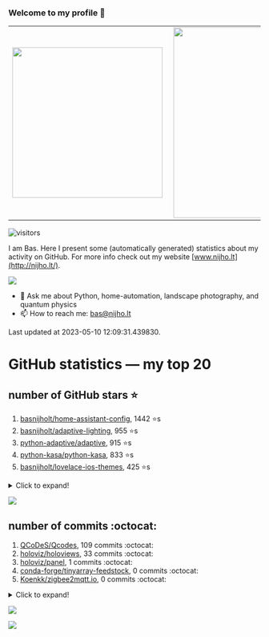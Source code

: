 ### Welcome to my profile 👋

<center>
  <table>
    <tr>
        <td><img width="300px" align="left" src="https://github-readme-stats.vercel.app/api/top-langs/?username=basnijholt&hide=TeX,Jupyter%20Notebook&layout=compact&theme=radical" /></td>
        <td><img align='right' src="https://github-readme-stats.vercel.app/api?username=basnijholt&show_icons=true&theme=radical" width="380"></td>
    </tr>
  </table>
</center>

![visitors](https://visitor-badge.glitch.me/badge?page_id=basnijholt.visitor-badge)

I am Bas. Here I present some (automatically generated) statistics about my activity on GitHub. For more info check out my website [www.nijho.lt](http://nijho.lt/).

![](https://www.nijho.lt/authors/admin/avatar_hu9e60e4b9bc120dfb6a666009f2878da6_182107_250x250_fill_q90_lanczos_center.jpg)

- 💬 Ask me about Python, home-automation, landscape photography, and quantum physics
- 📫 How to reach me: bas@nijho.lt

Last updated at 2023-05-10 12:09:31.439830.

# GitHub statistics — my top 20

## number of GitHub stars ⭐️

1. [basnijholt/home-assistant-config](https://github.com/basnijholt/home-assistant-config/), 1442 ⭐️s
2. [basnijholt/adaptive-lighting](https://github.com/basnijholt/adaptive-lighting/), 955 ⭐️s
3. [python-adaptive/adaptive](https://github.com/python-adaptive/adaptive/), 915 ⭐️s
4. [python-kasa/python-kasa](https://github.com/python-kasa/python-kasa/), 833 ⭐️s
5. [basnijholt/lovelace-ios-themes](https://github.com/basnijholt/lovelace-ios-themes/), 425 ⭐️s
<details><summary>Click to expand!</summary>

6. [basnijholt/lovelace-ios-dark-mode-theme](https://github.com/basnijholt/lovelace-ios-dark-mode-theme/), 410 ⭐️s
7. [basnijholt/miflora](https://github.com/basnijholt/miflora/), 360 ⭐️s
8. [topocm/topocm_content](https://github.com/topocm/topocm_content/), 238 ⭐️s
9. [basnijholt/home-assistant-streamdeck-yaml](https://github.com/basnijholt/home-assistant-streamdeck-yaml/), 106 ⭐️s
10. [basnijholt/home-assistant-macbook-touch-bar](https://github.com/basnijholt/home-assistant-macbook-touch-bar/), 92 ⭐️s
11. [kwant-project/kwant](https://github.com/kwant-project/kwant/), 72 ⭐️s
12. [basnijholt/markdown-code-runner](https://github.com/basnijholt/markdown-code-runner/), 51 ⭐️s
13. [basnijholt/home-assistant-streamdeck-yaml-addon](https://github.com/basnijholt/home-assistant-streamdeck-yaml-addon/), 41 ⭐️s
14. [basnijholt/aiokef](https://github.com/basnijholt/aiokef/), 28 ⭐️s
15. [basnijholt/thesis-cover](https://github.com/basnijholt/thesis-cover/), 25 ⭐️s
16. [basnijholt/instacron](https://github.com/basnijholt/instacron/), 19 ⭐️s
17. [basnijholt/adaptive-scheduler](https://github.com/basnijholt/adaptive-scheduler/), 15 ⭐️s
18. [basnijholt/addon-otmonitor](https://github.com/basnijholt/addon-otmonitor/), 13 ⭐️s
19. [kwant-project/kwant-tutorial-2016](https://github.com/kwant-project/kwant-tutorial-2016/), 13 ⭐️s
20. [basnijholt/thesis](https://github.com/basnijholt/thesis/), 11 ⭐️s

</details>

![](https://github.com/basnijholt/basnijholt/raw/main/stars_over_time.png)

## number of commits :octocat:

1. [QCoDeS/Qcodes](https://github.com/QCoDeS/Qcodes/), 109 commits :octocat:
2. [holoviz/holoviews](https://github.com/holoviz/holoviews/), 33 commits :octocat:
3. [holoviz/panel](https://github.com/holoviz/panel/), 1 commits :octocat:
4. [conda-forge/tinyarray-feedstock](https://github.com/conda-forge/tinyarray-feedstock/), 0 commits :octocat:
5. [Koenkk/zigbee2mqtt.io](https://github.com/Koenkk/zigbee2mqtt.io/), 0 commits :octocat:
<details><summary>Click to expand!</summary>

6. [ben8p/home-assistant-bunq-balance-sensors](https://github.com/ben8p/home-assistant-bunq-balance-sensors/), 0 commits :octocat:
7. [nipype/pydra-tutorial](https://github.com/nipype/pydra-tutorial/), 0 commits :octocat:
8. [kedro-org/kedro](https://github.com/kedro-org/kedro/), 0 commits :octocat:
9. [bdraco/ulid-transform](https://github.com/bdraco/ulid-transform/), 0 commits :octocat:
10. [readthedocs/readthedocs.org](https://github.com/readthedocs/readthedocs.org/), 0 commits :octocat:
11. [conda-forge/metis-feedstock](https://github.com/conda-forge/metis-feedstock/), 0 commits :octocat:
12. [basnijholt/kopen-of-huren](https://github.com/basnijholt/kopen-of-huren/), 0 commits :octocat:
13. [basnijholt/Schrodinger-time-evolution](https://github.com/basnijholt/Schrodinger-time-evolution/), 0 commits :octocat:
14. [AppDaemon/appdaemon](https://github.com/AppDaemon/appdaemon/), 0 commits :octocat:
15. [conda-forge/tkwant-feedstock](https://github.com/conda-forge/tkwant-feedstock/), 0 commits :octocat:
16. [topocm/topocm_content](https://github.com/topocm/topocm_content/), 0 commits :octocat:
17. [basnijholt/molecular-dynamics-FORTRAN](https://github.com/basnijholt/molecular-dynamics-FORTRAN/), 0 commits :octocat:
18. [ianare/exif-py](https://github.com/ianare/exif-py/), 0 commits :octocat:
19. [basnijholt/media_player.kef](https://github.com/basnijholt/media_player.kef/), 0 commits :octocat:
20. [conda-forge/dataproperty-feedstock](https://github.com/conda-forge/dataproperty-feedstock/), 0 commits :octocat:

</details>

![](https://github.com/basnijholt/basnijholt/raw/main/commits_per_hour.png)

![](https://github.com/basnijholt/basnijholt/raw/main/commits_per_weekday.png)

